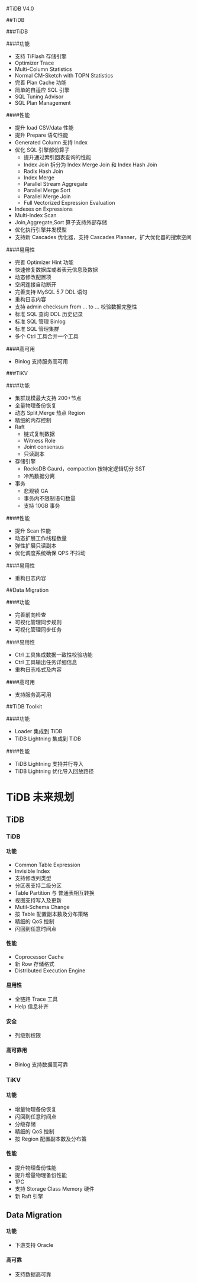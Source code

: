 #TiDB V4.0

##TiDB

###TiDB

####功能

* 支持 TiFlash 存储引擎
* Optimizer Trace
* Multi-Column Statistics
* Normal CM-Sketch with TOPN Statistics
* 完善 Plan Cache 功能
* 简单的自适应 SQL 引擎
* SQL Tuning Advisor
* SQL Plan Management

####性能

*  提升 load CSV/data 性能
* 提升 Prepare 语句性能
* Generated Column 支持 Index
* 优化 SQL 引擎部份算子
  * 提升通过索引回表查询的性能
  * Index Join 拆分为 Index Merge Join 和 Index Hash Join
  * Radix Hash Join
  * Index Merge
  * Parallel Stream Aggregate
  * Parallel Merge Sort
  * Parallel Merge Join
  * Full Vectorized Expression Evaluation
* Indexes on Expressions
* Multi-Index Scan
* Join,Aggregate,Sort 算子支持外部存储
* 优化执行引擎并发模型
* 支持新 Cascades 优化器，支持 Cascades Planner，扩大优化器的搜索空间

####易用性

* 完善 Optimizer Hint 功能
* 快速修复数据库或者表元信息及数据
* 动态修改配置项
* 空闲连接自动断开
* 完善支持 MySQL 5.7 DDL 语句
* 重构日志内容
* 支持 admin checksum from … to … 校验数据完整性
* 标准 SQL 查询 DDL 历史记录
* 标准 SQL 管理 Binlog
* 标准 SQL 管理集群
* 多个 Ctrl 工具合并一个工具

####高可用

* Binlog 支持服务高可用

###TiKV

####功能

* 集群规模最大支持 200+节点
* 全量物理备份恢复
* 动态 Split,Merge 热点 Region
* 精细的内存控制
* Raft
  * 链式复制数据
  * Witness Role
  * Joint consensus
  * 只读副本
* 存储引擎
  * RocksDB Gaurd，compaction 按特定逻辑切分 SST
  * 冷热数据分离
* 事务
  * 悲观锁 GA
  * 事务内不限制语句数量
  * 支持 10GB 事务

####性能

* 提升 Scan 性能
* 动态扩展工作线程数量
* 弹性扩展只读副本
* 优化调度系统确保 QPS 不抖动

####易用性

* 重构日志内容



##Data Migration

####功能

* 完善前向检查
* 可视化管理同步规则
* 可视化管理同步任务

####易用性

* Ctrl 工具集成数据一致性校验功能
* Ctrl 工具输出任务详细信息
* 重构日志格式及内容

####高可用

* 支持服务高可用

##TiDB Toolkit

####功能

* Loader 集成到 TiDB
* TiDB Lightning 集成到 TiDB

####性能

* TiDB Lightning 支持并行导入
* TiDB Lightning 优化导入回放路径



# TiDB 未来规划

## TiDB

### TiDB

#### 功能

- Common Table Expression
- Invisible Index
- 支持修改列类型
- 分区表支持二级分区
- Table Partition 与 普通表相互转换
- 视图支持写入及更新
- Mutil-Schema Change
- 按 Table 配置副本数及分布策略
- 精细的 QoS 控制
- 闪回到任意时间点

#### 性能

- Coprocessor Cache
- 新 Row 存储格式
- Distributed Execution Engine

#### 易用性

- 全链路 Trace 工具
- Help 信息补齐

#### 安全

* 列级别权限

#### 高可靠用

- Binlog 支持数据高可靠

### TiKV

#### 功能

- 增量物理备份恢复
- 闪回到任意时间点
- 分级存储
- 精细的 QoS 控制
- 按 Region 配置副本数及分布策

#### 性能

- 提升物理备份性能
- 提升增量物理备份性能
- 1PC
- 支持 Storage Class Memory 硬件
- 新 Raft 引擎



## Data Migration

#### 功能

- 下游支持 Oracle

#### 高可靠

- 支持数据高可靠